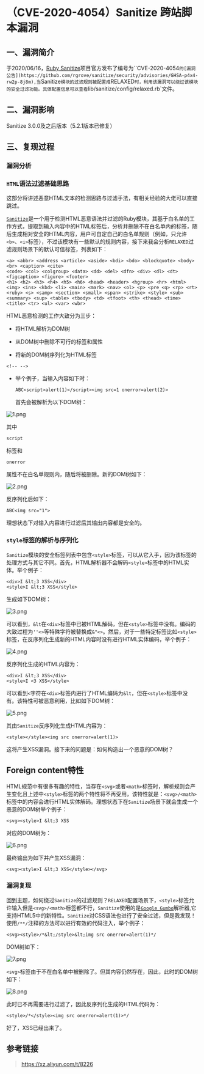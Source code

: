（CVE-2020-4054）Sanitize 跨站脚本漏洞
======================================

一、漏洞简介
------------

于2020/06/16，[Ruby
Sanitize](https://github.com/rgrove/sanitize/security/advisories/GHSA-p4x4-rw2p-8j8m)项目官方发布了编号为\`\`CVE-2020-4054`的[漏洞公告](https://github.com/rgrove/sanitize/security/advisories/GHSA-p4x4-rw2p-8j8m),当`Sanitize`模块的过滤规则被配置成`RELAXED`时，利用该漏洞可以绕过该模块的安全过滤功能。具体配置信息可以查看`lib/sanitize/config/relaxed.rb\`文件。

二、漏洞影响
------------

Sanitize 3.0.0及之后版本（5.2.1版本已修复）

三、复现过程
------------

### 漏洞分析

### `HTML`语法过滤基础思路

这部分将讲述恶意HTML文本的检测思路与过滤手法，有相关经验的大佬可以直接跳过。

[`Sanitize`](https://github.com/rgrove/sanitize)是一个用于检测HTML恶意语法并过滤的Ruby模块，其基于白名单的工作方式，提取到输入内容中的HTML标签后，分析并删除不在白名单内的标签，随后生成相对安全的HTML内容，用户可自定自己的白名单规则（例如，只允许`<b>`、`<i>`标签），不过该模块有一些默认的规则内容，接下来我会分析`RELAXED`过滤规则场景下的默认可信标签，列表如下：

    <a> <abbr> <address <article> <aside> <bdi> <bdo> <blockquote> <body> <br> <caption> <cite>
    <code> <col> <colgroup> <data> <dd> <del> <dfn> <div> <dl> <dt> <figcaption> <figure> <footer>
    <h1> <h2> <h3> <h4> <h5> <h6> <head> <header> <hgroup> <hr> <html> <img> <ins> <kbd> <li> <main> <mark> <nav> <ol> <p> <pre <q> <rp> <rt> <ruby> <s> <samp> <section> <small> <span> <strike> <style> <sub> <summary> <sup> <table> <tbody> <td> <tfoot> <th> <thead> <time> <title> <tr> <ul> <var> <wbr>

HTML恶意检测的工作大致分为三步：

-   将HTML解析为DOM树

-   从DOM树中删除不可行的标签和属性

-   将新的DOM树序列化为HTML标签

```{=html}
<!-- -->
```
-   举个例子，当输入内容如下时：

        ABC<script>alert(1)</script><img src=1 onerror=alert(2)>

    首先会被解析为以下DOM树：

![1.png](resource/(CVE-2020-4054)Sanitize跨站脚本漏洞/media/rId28.png)

其中

    script

标签和

    onerror

属性不在白名单规则内，随后将被删除。新的DOM树如下：

![2.png](resource/(CVE-2020-4054)Sanitize跨站脚本漏洞/media/rId29.png)

反序列化后如下：

    ABC<img src="1">

理想状态下对输入内容进行过滤后其输出内容都是安全的。

### `style`标签的解析与序列化

`Sanitize`模块的安全标签列表中包含`<style>`标签，可以从它入手，因为该标签的处理方式与其它不同。首先，HTML解析器不会解码`<style>`标签中的HTML实体。举个例子：

    <div>I &lt;3 XSS</div>
    <style>I &lt;3 XSS</style>

生成如下DOM树：

![3.png](resource/(CVE-2020-4054)Sanitize跨站脚本漏洞/media/rId31.png)

可以看到，`&lt`在`<div>`标签中已被HTML解码，但在`<style>`标签中没有。编码的大致过程为`''<>`等特殊字符被替换成`&"<>`。然后，对于一些特定标签比如`<style>`标签，在反序列化生成新的HTML内容时没有进行HTML实体编码，举个例子：

![4.png](resource/(CVE-2020-4054)Sanitize跨站脚本漏洞/media/rId32.png)

反序列化生成的HTML内容为：

    <div>I &lt;3 XSS</div>
    <style>I <3 XSS</style>

可以看到`<`字符在`<div>`标签内进行了HTML编码为`&lt`，但在`<style>`标签中没有。该特性可被恶意利用，比如如下DOM树：

![5.png](resource/(CVE-2020-4054)Sanitize跨站脚本漏洞/media/rId33.png)

其由`Sanitize`反序列化生成HTML内容为：

    <style></style><img src onerror=alert(1)>

这将产生XSS漏洞。接下来的问题是：如何构造出一个恶意的DOM树？

Foreign content特性
-------------------

HTML规范中有很多有趣的特性，当存在`<svg>`或者`<math>`标签时，解析规则会产生变化且上述中`<style>`标签的两个特性将不再受用，该特性就是：`<svg>/<math>`标签中的内容会进行HTML实体解码。理想状态下在`Sanitize`场景下就会生成一个恶意的DOM树举个例子：

    <svg><style>I &lt;3 XSS

对应的DOM树为：

![6.png](resource/(CVE-2020-4054)Sanitize跨站脚本漏洞/media/rId35.png)

最终输出为如下并产生XSS漏洞：

    <svg><style>I &lt;3 XSS</style></svg>

### 漏洞复现

回到主题，如何绕过`Sanitize`的过滤规则？`RELAXED`配置场景下，`<style>`标签允许输入但是`<svg>/<math>`标签都不行，`Sanitize`使用的是[`Google Gumbo`](https://github.com/google/gumbo-parser)解析器,它支持HTML5中的新特性。`Sanitize`对CSS语法也进行了安全过滤，但是我发现！
使用`/**/`注释的方法可以进行有效的代码注入，举个例子：

    <svg><style>/*&lt;/style>&lt;img src onerror=alert(1)*/

DOM树如下：

![7.png](resource/(CVE-2020-4054)Sanitize跨站脚本漏洞/media/rId38.png)

`<svg>`标签由于不在白名单中被删除了。但其内容仍然存在，因此，此时的DOM树如下：

![8.png](resource/(CVE-2020-4054)Sanitize跨站脚本漏洞/media/rId39.png)

此时已不再需要进行过滤了，因此反序列化生成的HTML代码为：

    <style>/*</style><img src onerror=alert(1)>*/

好了，XSS已经出来了。

参考链接
--------

> https://xz.aliyun.com/t/8226
